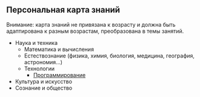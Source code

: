 ## Персональная карта знаний

Внимание: карта знаний не привязана к возрасту и должна быть адаптирована к
разным возрастам, преобразована в темы занятий.

- Наука и техника
  - Математика и вычисления
  - Естествознание (физика, химия, биология, медицина, география, астрономия...)
  - Технологии
    - [Программирование](Programming-RU.md)
- Культура и искусство
- Сознание и общество
